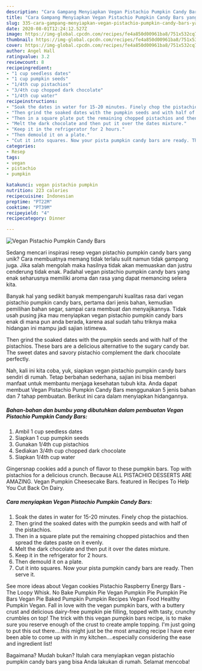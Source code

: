 ```yaml
---
description: "Cara Gampang Menyiapkan Vegan Pistachio Pumpkin Candy Bars yang Lezat"
title: "Cara Gampang Menyiapkan Vegan Pistachio Pumpkin Candy Bars yang Lezat"
slug: 335-cara-gampang-menyiapkan-vegan-pistachio-pumpkin-candy-bars-yang-lezat
date: 2020-08-01T12:24:12.527Z
image: https://img-global.cpcdn.com/recipes/fe4a850d00961ba8/751x532cq70/vegan-pistachio-pumpkin-candy-bars-recipe-main-photo.jpg
thumbnail: https://img-global.cpcdn.com/recipes/fe4a850d00961ba8/751x532cq70/vegan-pistachio-pumpkin-candy-bars-recipe-main-photo.jpg
cover: https://img-global.cpcdn.com/recipes/fe4a850d00961ba8/751x532cq70/vegan-pistachio-pumpkin-candy-bars-recipe-main-photo.jpg
author: Angel Hall
ratingvalue: 3.2
reviewcount: 8
recipeingredient:
- "1 cup seedless dates"
- "1 cup pumpkin seeds"
- "1/4th cup pistachios"
- "3/4th cup chopped dark chocolate"
- "1/4th cup water"
recipeinstructions:
- "Soak the dates in water for 15-20 minutes. Finely chop the pistachios."
- "Then grind the soaked dates with the pumpkin seeds and with half of the pistachios."
- "Then in a square plate put the remaining chopped pistachios and then spread the dates paste on it evenly."
- "Melt the dark chocolate and then put it over the dates mixture."
- "Keep it in the refrigerator for 2 hours."
- "Then demould it on a plate."
- "Cut it into squares. Now your pista pumpkin candy bars are ready. Then serve it."
categories:
- Resep
tags:
- vegan
- pistachio
- pumpkin

katakunci: vegan pistachio pumpkin 
nutrition: 223 calories
recipecuisine: Indonesian
preptime: "PT22M"
cooktime: "PT39M"
recipeyield: "4"
recipecategory: Dinner

---
```



![Vegan Pistachio Pumpkin Candy Bars](https://img-global.cpcdn.com/recipes/fe4a850d00961ba8/751x532cq70/vegan-pistachio-pumpkin-candy-bars-recipe-main-photo.jpg)

Sedang mencari inspirasi resep vegan pistachio pumpkin candy bars yang unik? Cara membuatnya memang tidak terlalu sulit namun tidak gampang juga. Jika salah mengolah maka hasilnya tidak akan memuaskan dan justru cenderung tidak enak. Padahal vegan pistachio pumpkin candy bars yang enak seharusnya memiliki aroma dan rasa yang dapat memancing selera kita.

Banyak hal yang sedikit banyak mempengaruhi kualitas rasa dari vegan pistachio pumpkin candy bars, pertama dari jenis bahan, kemudian pemilihan bahan segar, sampai cara membuat dan menyajikannya. Tidak usah pusing jika mau menyiapkan vegan pistachio pumpkin candy bars enak di mana pun anda berada, karena asal sudah tahu triknya maka hidangan ini mampu jadi sajian istimewa.

Then grind the soaked dates with the pumpkin seeds and with half of the pistachios. These bars are a delicious alternative to the sugary candy bar. The sweet dates and savory pistachio complement the dark chocolate perfectly.


Nah, kali ini kita coba, yuk, siapkan vegan pistachio pumpkin candy bars sendiri di rumah. Tetap berbahan sederhana, sajian ini bisa memberi manfaat untuk membantu menjaga kesehatan tubuh kita. Anda dapat membuat Vegan Pistachio Pumpkin Candy Bars menggunakan 5 jenis bahan dan 7 tahap pembuatan. Berikut ini cara dalam menyiapkan hidangannya.

<!--inarticleads1-->

##### Bahan-bahan dan bumbu yang dibutuhkan dalam pembuatan Vegan Pistachio Pumpkin Candy Bars:

1. Ambil 1 cup seedless dates
1. Siapkan 1 cup pumpkin seeds
1. Gunakan 1/4th cup pistachios
1. Sediakan 3/4th cup chopped dark chocolate
1. Siapkan 1/4th cup water


Gingersnap cookies add a punch of flavor to these pumpkin bars. Top with pistachios for a delicious crunch. Because ALL PISTACHIO DESSERTS ARE AMAZING. Vegan Pumpkin Cheesecake Bars. featured in Recipes To Help You Cut Back On Dairy. 

<!--inarticleads2-->

##### Cara menyiapkan Vegan Pistachio Pumpkin Candy Bars:

1. Soak the dates in water for 15-20 minutes. Finely chop the pistachios.
1. Then grind the soaked dates with the pumpkin seeds and with half of the pistachios.
1. Then in a square plate put the remaining chopped pistachios and then spread the dates paste on it evenly.
1. Melt the dark chocolate and then put it over the dates mixture.
1. Keep it in the refrigerator for 2 hours.
1. Then demould it on a plate.
1. Cut it into squares. Now your pista pumpkin candy bars are ready. Then serve it.


See more ideas about Vegan cookies Pistachio Raspberry Energy Bars - The Loopy Whisk. No Bake Pumpkin Pie Vegan Pumpkin Pie Pumpkin Pie Bars Vegan Pie Baked Pumpkin Pumpkin Recipes Vegan Food Healthy Pumpkin Vegan. Fall in love with the vegan pumpkin bars, with a buttery crust and delicious dairy-free pumpkin pie filling, topped with tasty, crunchy crumbles on top! The trick with this vegan pumpkin bars recipe, is to make sure you reserve enough of the crust to create ample topping. I&#39;m just going to put this out there….this might just be the most amazing recipe I have ever been able to come up with in my kitchen….especially considering the ease and ingredient list! 

Bagaimana? Mudah bukan? Itulah cara menyiapkan vegan pistachio pumpkin candy bars yang bisa Anda lakukan di rumah. Selamat mencoba!
